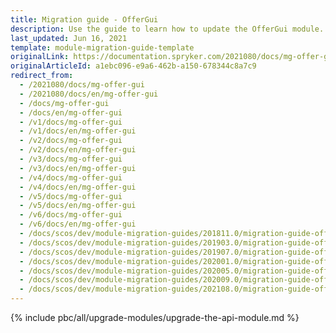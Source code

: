 ```yaml
---
title: Migration guide - OfferGui
description: Use the guide to learn how to update the OfferGui module.
last_updated: Jun 16, 2021
template: module-migration-guide-template
originalLink: https://documentation.spryker.com/2021080/docs/mg-offer-gui
originalArticleId: a1ebc096-e9a6-462b-a150-678344c8a7c9
redirect_from:
  - /2021080/docs/mg-offer-gui
  - /2021080/docs/en/mg-offer-gui
  - /docs/mg-offer-gui
  - /docs/en/mg-offer-gui
  - /v1/docs/mg-offer-gui
  - /v1/docs/en/mg-offer-gui
  - /v2/docs/mg-offer-gui
  - /v2/docs/en/mg-offer-gui
  - /v3/docs/mg-offer-gui
  - /v3/docs/en/mg-offer-gui
  - /v4/docs/mg-offer-gui
  - /v4/docs/en/mg-offer-gui
  - /v5/docs/mg-offer-gui
  - /v5/docs/en/mg-offer-gui
  - /v6/docs/mg-offer-gui
  - /v6/docs/en/mg-offer-gui
  - /docs/scos/dev/module-migration-guides/201811.0/migration-guide-offergui.html
  - /docs/scos/dev/module-migration-guides/201903.0/migration-guide-offergui.html
  - /docs/scos/dev/module-migration-guides/201907.0/migration-guide-offergui.html
  - /docs/scos/dev/module-migration-guides/202001.0/migration-guide-offergui.html
  - /docs/scos/dev/module-migration-guides/202005.0/migration-guide-offergui.html
  - /docs/scos/dev/module-migration-guides/202009.0/migration-guide-offergui.html
  - /docs/scos/dev/module-migration-guides/202108.0/migration-guide-offergui.html
---
```


{% include pbc/all/upgrade-modules/upgrade-the-api-module.md %} <!-- To edit, see /_includes/pbc/all/upgrade-modules/upgrade-the-api-module.md -->
